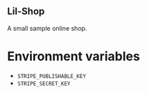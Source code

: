 ## Lil-Shop

A small sample online shop.

# Environment variables

- `STRIPE_PUBLISHABLE_KEY`
- `STRIPE_SECRET_KEY`
